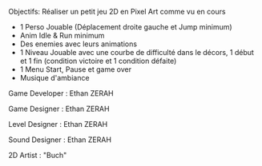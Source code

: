 Objectifs: Réaliser un petit jeu 2D en Pixel Art comme vu en cours
- 1 Perso Jouable (Déplacement droite gauche et Jump minimum)
- Anim Idle & Run minimum
- Des enemies avec leurs animations
- 1 Niveau Jouable avec une courbe de difficulté dans le décors, 1 début et 1 fin (condition victoire et 1 condition défaite)
- 1 Menu Start, Pause et game over
- Musique d'ambiance


Game Developer : Ethan ZERAH

Game Designer : Ethan ZERAH

Level Designer : Ethan ZERAH

Sound Designer : Ethan ZERAH

2D Artist : "Buch"
